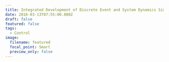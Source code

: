 ```yaml
---
title: Integrated Development of Discrete Event and System Dynamics Simulation Model
date: 2016-03-13T07:55:00.000Z
draft: false
featured: false
tags:
  - Control
image:
  filename: featured
  focal_point: Smart
  preview_only: false
---
```

